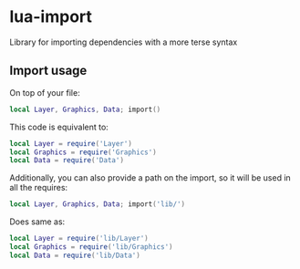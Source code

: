 # lua-import

Library for importing dependencies with a more terse syntax

## Import usage

On top of your file:

```lua
local Layer, Graphics, Data; import()
```

This code is equivalent to:
```lua
local Layer = require('Layer')
local Graphics = require('Graphics')
local Data = require('Data')
```

Additionally, you can also provide a path on the import, so it will be used in all the requires:

```lua
local Layer, Graphics, Data; import('lib/')
```

Does same as:

```lua
local Layer = require('lib/Layer')
local Graphics = require('lib/Graphics')
local Data = require('lib/Data')
```
